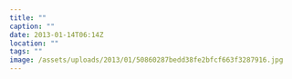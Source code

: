 ```yaml
---
title: ""
caption: ""
date: 2013-01-14T06:14Z
location: ""
tags: ""
image: /assets/uploads/2013/01/50860287bedd38fe2bfcf663f3287916.jpg
---
```

